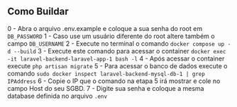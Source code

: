 ## Como Buildar

0 - Abra o arquivo .env.example e coloque a sua senha do root em `DB_PASSWORD`
1 - Caso use um usuário diferente do root altere também o campo `DB_USERNAME`
2 - Execute no terminal o comando `docker compose up -d --build`
3 - Execute este comando para acessar o container `docker exec -it laravel-backend-laravel-app-1 bash -l`
4 - Após acessar o container execute `php artisan migrate`
5 - Para acessar o banco de dados execute o comando `sudo docker inspect laravel-backend-mysql-db-1 | grep IPAddress`
6 - Copie o IP que o comando na etapa 5 irá mostrar e cole no campo Host do seu SGBD.
7 - Digite sua senha e coloque a mesma database definida no arquivo `.env`

